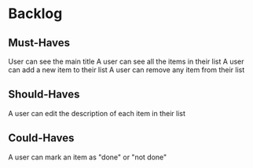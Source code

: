 # Backlog

## Must-Haves
User can see the main title
A user can see all the items in their list
A user can add a new item to their list
A user can remove any item from their list

## Should-Haves

A user can edit the description of each item in their list
## Could-Haves

A user can mark an item as "done" or "not done"
